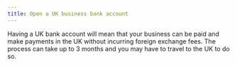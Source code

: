 ```yaml
---
title: Open a UK business bank account 
---
```


Having a UK bank account will mean that your business can be paid and make payments in the UK without incurring foreign exchange fees. The process can take up to 3 months and you may have to travel to the UK to do so.

